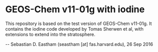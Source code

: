 # GEOS-Chem v11-01g with iodine #

This repository is based on the test version of GEOS-Chem v11-01g. It contains the iodine code developed by Tomas Sherwen et al, with extensions to extend into the stratosphere.

-- Sebastian D. Eastham (seastham [at] fas.harvard.edu), 26 Sep 2016
